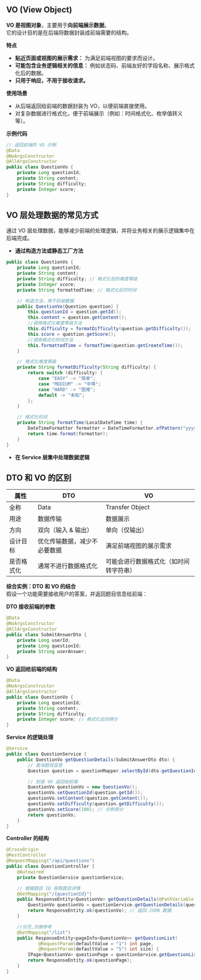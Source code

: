 VO (View Object)  
---

**VO 是视图对象**，主要用于**向前端展示数据**。  
它的设计目的是在后端将数据封装成前端需要的结构。

**特点**  
* **贴近页面或视图的展示需求：** 为满足前端视图的要求而设计。  
* **可能包含业务逻辑相关的信息：** 例如状态码、前端友好的字段名称、展示格式化后的数据。  
* **只用于响应，不用于接收请求。**  

**使用场景**  
* 从后端返回给前端的数据封装为 VO，以便前端直接使用。  
* 对复杂数据进行格式化，便于前端展示（例如：时间格式化、枚举值转义等）。  

**示例代码**  
```java
// 返回前端的 VO 示例
@Data
@NoArgsConstructor
@AllArgsConstructor
public class QuestionVo {
    private Long questionId;
    private String content;
    private String difficulty;
    private Integer score;
}
```

VO 层处理数据的常见方式
---

通过 VO 层处理数据，能够减少前端的处理逻辑，并将业务相关的展示逻辑集中在后端完成。  
* **通过构造方法或静态工厂方法**  
```java
public class QuestionVo {
    private Long questionId;
    private String content;
    private String difficulty; // 格式化后的难度等级
    private Integer score;
    private String formattedTime; // 格式化后的时间

    // 构造方法，用于封装数据
    public QuestionVo(Question question) {
        this.questionId = question.getId();
        this.content = question.getContent();
        //调用格式化难度等级方法
        this.difficulty = formatDifficulty(question.getDifficulty());
        this.score = question.getScore();
        //调用格式化时间方法
        this.formattedTime = formatTime(question.getCreateTime());
    }

    // 格式化难度等级
    private String formatDifficulty(String difficulty) {
        return switch (difficulty) {
            case "EASY" -> "简单";
            case "MEDIUM" -> "中等";
            case "HARD" -> "困难";
            default -> "未知";
        };
    }

    // 格式化时间
    private String formatTime(LocalDateTime time) {
        DateTimeFormatter formatter = DateTimeFormatter.ofPattern("yyyy-MM-dd HH:mm:ss");
        return time.format(formatter);
    }
}
```

* **在 Service 层集中处理数据逻辑**

DTO 和 VO 的区别
---

| 属性    | DTO            | VO                  |
|-------|----------------|---------------------|
| 全称    | Data           | Transfer Object     | View Object |
| 用途    | 数据传输           | 数据展示                |
| 方向    | 双向（输入 & 输出）    | 单向（仅输出）             |
| 设计目标  | 优化传输数据，减少不必要数据 | 满足前端视图的展示需求         |
| 是否格式化 | 通常不进行数据格式化     | 可能会进行数据格式化（如时间转字符串） |

**综合实例：DTO 和 VO 的结合**  
假设一个功能需要接收用户的答案，并返回题目信息给前端：

**DTO 接收前端的参数**
```java
@Data
@NoArgsConstructor
@AllArgsConstructor
public class SubmitAnswerDto {
    private Long userId;
    private Long questionId;
    private String userAnswer;
}
```

**VO 返回给前端的结构**
```java
@Data
@NoArgsConstructor
@AllArgsConstructor
public class QuestionVo {
    private Long questionId;
    private String content;
    private String difficulty;
    private Integer score; // 格式化后的得分
}
```

**Service 的逻辑处理**
```java
@Service
public class QuestionService {
    public QuestionVo getQuestionDetails(SubmitAnswerDto dto) {
        // 查询题目信息
        Question question = questionMapper.selectById(dto.getQuestionId());

        // 封装 VO 返回给前端
        QuestionVo questionVo = new QuestionVo();
        questionVo.setQuestionId(question.getId());
        questionVo.setContent(question.getContent());
        questionVo.setDifficulty(question.getDifficulty());
        questionVo.setScore(100); // 示例得分
        return questionVo;
    }
}
```

**Controller 的结构**
```java
@CrossOrigin
@RestController
@RequestMapping("/api/questions")
public class QuestionController {
    @Autowired
    private QuestionService questionService;

    // 根据题目 ID 获取题目详情
    @GetMapping("/{questionId}")
    public ResponseEntity<QuestionVo> getQuestionDetails(@PathVariable Long questionId) {
        QuestionVo questionVo = questionService.getQuestionDetails(questionId);
        return ResponseEntity.ok(questionVo); // 返回 JSON 数据
    }

    //分页,仅做参考
    @GetMapping("/list")
    public ResponseEntity<pageInfo<QuestionVo>> getQuestionList(
            @RequestParam(defaultValue = "1") int page,
            @RequestParam(defaultValue = "5") int size) {
        IPage<QuestionVo> questionPage = questionService.getQuestionList(page, size);
        return ResponseEntity.ok(questionPage);
    }
}
```